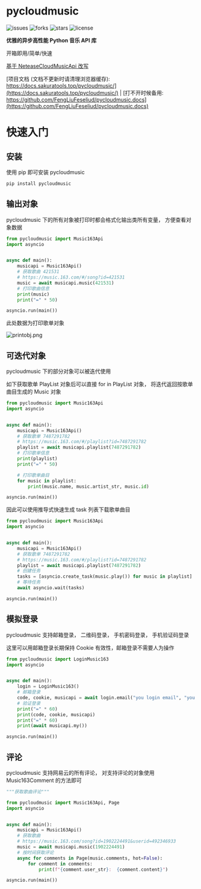 # pycloudmusic

![issues](https://img.shields.io/github/issues/FengLiuFeseliud/pycloudmusic)
![forks](https://img.shields.io/github/forks/FengLiuFeseliud/pycloudmusic)
![stars](https://img.shields.io/github/stars/FengLiuFeseliud/pycloudmusic)
![license](https://img.shields.io/github/license/FengLiuFeseliud/pycloudmusic)

**优雅的异步高性能 Python 音乐 API 库**

开箱即用/简单/快速

[基于 NeteaseCloudMusicApi 改写](https://github.com/Binaryify/NeteaseCloudMusicApi)

[项目文档 (文档不更新时请清理浏览器缓存): https://docs.sakuratools.top/pycloudmusic/](https://docs.sakuratools.top/pycloudmusic/) | [打不开时候备用: https://github.com/FengLiuFeseliud/pycloudmusic.docs](https://github.com/FengLiuFeseliud/pycloudmusic.docs)

# 快速入门

## 安装

使用 pip 即可安装 pycloudmusic

```bash
pip install pycloudmusic
```

## 输出对象

pycloudmusic 下的所有对象被打印时都会格式化输出类所有变量， 方便查看对象数据

```python
from pycloudmusic import Music163Api
import asyncio


async def main():
    musicapi = Music163Api()
    # 获取歌曲 421531
    # https://music.163.com/#/song?id=421531
    music = await musicapi.music(421531)
    # 打印歌曲信息
    print(music)
    print("=" * 50)

asyncio.run(main())
```

此处数据为打印歌单对象

![printobj.png](https://img.sakuratools.top/docs/pycloudmusic/printobj.png@0x0x0.8x80)

## 可迭代对象

pycloudmusic 下的部分对象可以被迭代使用

如下获取歌单 PlayList 对象后可以直接 for in PlayList 对象， 将迭代返回按歌单曲目生成的 Music 对象

```python
from pycloudmusic import Music163Api
import asyncio


async def main():
    musicapi = Music163Api()
    # 获取歌单 7487291782
    # https://music.163.com/#/playlist?id=7487291782
    playlist = await musicapi.playlist(7487291782)
    # 打印歌单信息
    print(playlist)
    print("=" * 50)

    # 打印歌单曲目
    for music in playlist:
        print(music.name, music.artist_str, music.id)

asyncio.run(main())
```

因此可以使用推导式快速生成 task 列表下载歌单曲目

```python
from pycloudmusic import Music163Api
import asyncio


async def main():
    musicapi = Music163Api()
    # 获取歌单 7487291782
    # https://music.163.com/#/playlist?id=7487291782
    playlist = await musicapi.playlist(7487291782)
    # 创建任务
    tasks = [asyncio.create_task(music.play()) for music in playlist]
    # 等待任务
    await asyncio.wait(tasks)

asyncio.run(main())
```

## 模拟登录

pycloudmusic 支持邮箱登录， 二维码登录， 手机密码登录， 手机验证码登录

这里可以用邮箱登录长期保持 Cookie 有效性，邮箱登录不需要人为操作

```python
from pycloudmusic import LoginMusic163
import asyncio


async def main():
    login = LoginMusic163()
    # 邮箱登录
    code, cookie, musicapi = await login.email("you login email", "you login password")
    # 验证登录
    print("=" * 60)
    print(code, cookie, musicapi)
    print("=" * 60)
    print(await musicapi.my())

asyncio.run(main())
```

## 评论

pycloudmusic 支持网易云的所有评论， 对支持评论的对象使用 Music163Comment 的方法即可

```python
"""获取歌曲评论"""

from pycloudmusic import Music163Api, Page
import asyncio


async def main():
    musicapi = Music163Api()
    # 获取歌曲
    # https://music.163.com/song?id=1902224491&userid=492346933
    music = await musicapi.music(1902224491)
    # 按时间获取评论
    async for comments in Page(music.comments, hot=False):
        for comment in comments:
            print(f"{comment.user_str}:  {comment.content}")

asyncio.run(main())
```